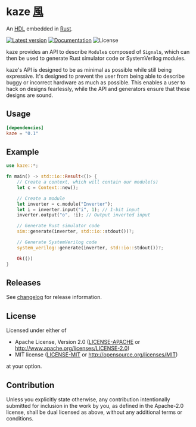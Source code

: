 # kaze [風](https://jisho.org/search/%E9%A2%A8%20%23kanji)

An [HDL](https://en.wikipedia.org/wiki/Hardware_description_language) embedded in [Rust](https://www.rust-lang.org/).

[![Latest version](https://img.shields.io/crates/v/kaze)](https://crates.io/crates/kaze)
[![Documentation](https://docs.rs/kaze/badge.svg)](https://docs.rs/kaze)
![License](https://img.shields.io/crates/l/kaze)

kaze provides an API to describe `Module`s composed of `Signal`s, which can then be used to generate Rust simulator code or SystemVerilog modules.

kaze's API is designed to be as minimal as possible while still being expressive.
It's designed to prevent the user from being able to describe buggy or incorrect hardware as much as possible.
This enables a user to hack on designs fearlessly, while the API and generators ensure that these designs are sound.

## Usage

```toml
[dependencies]
kaze = "0.1"
```

## Example

```rust
use kaze::*;

fn main() -> std::io::Result<()> {
    // Create a context, which will contain our module(s)
    let c = Context::new();

    // Create a module
    let inverter = c.module("Inverter");
    let i = inverter.input("i", 1); // 1-bit input
    inverter.output("o", !i); // Output inverted input

    // Generate Rust simulator code
    sim::generate(inverter, std::io::stdout())?;

    // Generate SystemVerilog code
    system_verilog::generate(inverter, std::io::stdout())?;

    Ok(())
}
```

## Releases

See [changelog](https://github.com/yupferris/kaze/blob/master/CHANGELOG.md) for release information.

## License

Licensed under either of

 * Apache License, Version 2.0
   ([LICENSE-APACHE](LICENSE-APACHE) or http://www.apache.org/licenses/LICENSE-2.0)
 * MIT license
   ([LICENSE-MIT](LICENSE-MIT) or http://opensource.org/licenses/MIT)

at your option.

## Contribution

Unless you explicitly state otherwise, any contribution intentionally submitted
for inclusion in the work by you, as defined in the Apache-2.0 license, shall be
dual licensed as above, without any additional terms or conditions.
